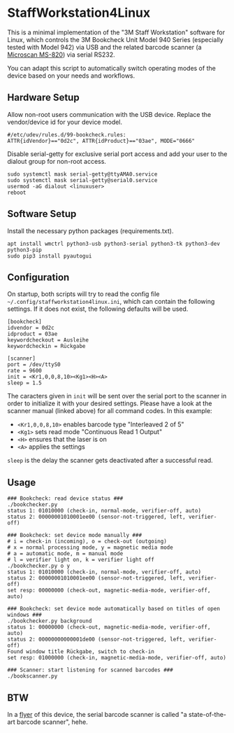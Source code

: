# StaffWorkstation4Linux
This is a minimal implementation of the "3M Staff Workstation" software for Linux, which controls the 3M Bookcheck Unit Model 940 Series (especially tested with Model 942) via USB and the related barcode scanner (a [Microscan MS-820](https://files.microscan.com/downloadcenter/ms820manual.pdf)) via serial RS232.

You can adapt this script to automatically switch operating modes of the device based on your needs and workflows.

## Hardware Setup
Allow non-root users communication with the USB device. Replace the vendor/device id for your device model.

```
#/etc/udev/rules.d/99-bookcheck.rules:
ATTR{idVendor}=="0d2c", ATTR{idProduct}=="03ae", MODE="0666"
```

Disable serial-getty for exclusive serial port access and add your user to the dialout group for non-root access.
```
sudo systemctl mask serial-getty@ttyAMA0.service
sudo systemctl mask serial-getty@serial0.service
usermod -aG dialout <linuxuser>
reboot
```

## Software Setup
Install the necessary python packages (requirements.txt).
```
apt install wmctrl python3-usb python3-serial python3-tk python3-dev python3-pip
sudo pip3 install pyautogui
```

## Configuration
On startup, both scripts will try to read the config file `~/.config/staffworkstation4linux.ini`, which can contain the following settings. If it does not exist, the following defaults will be used.
```
[bookcheck]
idvendor = 0d2c
idproduct = 03ae
keywordcheckout = Ausleihe
keywordcheckin = Rückgabe

[scanner]
port = /dev/ttyS0
rate = 9600
init = <Kr1,0,0,8,10><Kg1><H><A>
sleep = 1.5
```

The caracters given in `init` will be sent over the serial port to the scanner in order to initialize it with your desired settings. Please have a look at the scanner manual (linked above) for all command codes. In this example:
- `<Kr1,0,0,8,10>` enables barcode type "Interleaved 2 of 5"
- `<Kg1>` sets read mode "Continuous Read 1 Output"
- `<H>` ensures that the laser is on
- `<A>` applies the settings

`sleep` is the delay the scanner gets deactivated after a successful read.

## Usage
```
### Bookcheck: read device status ###
./bookchecker.py
status 1: 01010000 (check-in, normal-mode, verifier-off, auto)
status 2: 00000001010001ee00 (sensor-not-triggered, left, verifier-off)

### Bookcheck: set device mode manually ###
# i = check-in (incoming), o = check-out (outgoing)
# x = normal processing mode, y = magnetic media mode
# a = automatic mode, m = manual mode
# l = verifier light on, k = verifier light off
./bookchecker.py o y
status 1: 01010000 (check-in, normal-mode, verifier-off, auto)
status 2: 00000001010001ee00 (sensor-not-triggered, left, verifier-off)
set resp: 00000000 (check-out, magnetic-media-mode, verifier-off, auto)

### Bookcheck: set device mode automatically based on titles of open windows ###
./bookchecker.py background
status 1: 00000000 (check-out, magnetic-media-mode, verifier-off, auto)
status 2: 00000000000001de00 (sensor-not-triggered, left, verifier-off)
Found window title Rückgabe, switch to check-in
set resp: 01000000 (check-in, magnetic-media-mode, verifier-off, auto)

### Scanner: start listening for scanned barcodes ###
./bookscanner.py
```

## BTW
In a [flyer](https://multimedia.3m.com/mws/media/602271O/940-series-bookcheck.pdf) of this device, the serial barcode scanner is called "a state-of-the-art barcode scanner", hehe.
